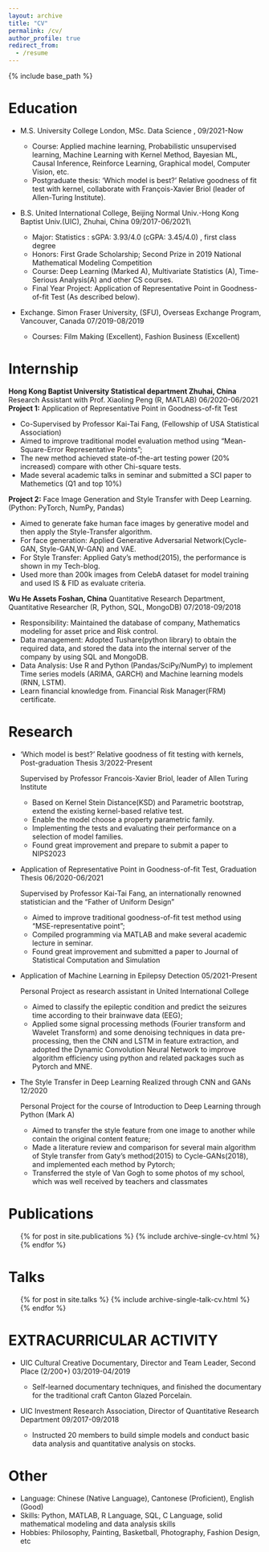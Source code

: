 ```yaml
---
layout: archive
title: "CV"
permalink: /cv/
author_profile: true
redirect_from:
  - /resume
---
```


{% include base_path %}

Education
======
* M.S. University College London, MSc. Data Science , 09/2021-Now
  * Course: Applied machine learning, Probabilistic unsupervised learning, Machine Learning with Kernel Method, 
Bayesian ML, Causal Inference, Reinforce Learning, Graphical model, Computer Vision, etc. 
  * Postgraduate thesis: ‘Which model is best?’ Relative goodness of fit test with kernel, collaborate with François-Xavier 
Briol (leader of Allen-Turing Institute).

* B.S. United International College, Beijing Normal Univ.-Hong Kong Baptist Univ.(UIC), Zhuhai, China 09/2017-06/2021\
  * Major: Statistics : sGPA: 3.93/4.0 (cGPA: 3.45/4.0) , first class degree 
  * Honors: First Grade Scholarship; Second Prize in 2019 National Mathematical Modeling Competition
  * Course: Deep Learning (Marked A), Multivariate Statistics (A), Time-Serious Analysis(A) and other CS courses.
  * Final Year Project: Application of Representative Point in Goodness-of-fit Test (As described below).


* Exchange. Simon Fraser University, (SFU), Overseas Exchange Program, Vancouver, Canada 07/2019-08/2019
  * Courses: Film Making (Excellent), Fashion Business (Excellent)

Internship
======
**Hong Kong Baptist University Statistical department Zhuhai, China**
Research Assistant with Prof. Xiaoling Peng (R, MATLAB) 06/2020-06/2021
**Project 1:** Application of Representative Point in Goodness-of-fit Test
* Co-Supervised by Professor Kai-Tai Fang, (Fellowship of USA Statistical Association)
* Aimed to improve traditional model evaluation method using “Mean-Square-Error Representative Points”;
* The new method achieved state-of-the-art testing power (20% increased) compare with other Chi-square tests.
* Made several academic talks in seminar and submitted a SCI paper to Mathemetics (Q1 and top 10%)

**Project 2:** Face Image Generation and Style Transfer with Deep Learning. (Python: PyTorch, NumPy, Pandas)
* Aimed to generate fake human face images by generative model and then apply the Style-Transfer algorithm.
* For face generation: Applied Generative Adversarial Network(Cycle-GAN, Style-GAN,W-GAN) and VAE.
* For Style Transfer: Applied Gaty’s method(2015), the performance is shown in my Tech-blog. 
* Used more than 200k images from CelebA dataset for model training and used IS & FID as evaluate criteria.


**Wu He Assets Foshan, China**
  Quantitative Research Department, Quantitative Researcher (R, Python, SQL, MongoDB) 07/2018-09/2018
  * Responsibility: Maintained the database of company, Mathematics modeling for asset price and Risk control.
  * Data management: Adopted Tushare(python library) to obtain the required data, and stored the data into the internal 
server of the company by using SQL and MongoDB.
  * Data Analysis: Use R and Python (Pandas/SciPy/NumPy) to implement Time series models (ARIMA, GARCH) and 
Machine learning models (RNN, LSTM).
  * Learn financial knowledge from. Financial Risk Manager(FRM) certificate.
  
  

Research
======
* ‘Which model is best?’ Relative goodness of fit testing with kernels, Post-graduation Thesis 3/2022-Present

   Supervised by Professor Francois-Xavier Briol, leader of Allen Turing Institute
  * Based on Kernel Stein Distance(KSD) and Parametric bootstrap, extend the existing kernel-based relative test.
  * Enable the model choose a property parametric family.
  * Implementing the tests and evaluating their performance on a selection of model families.
  * Found great improvement and prepare to submit a paper to NIPS2023

* Application of Representative Point in Goodness-of-fit Test, Graduation Thesis 06/2020-06/2021

  Supervised by Professor Kai-Tai Fang, an internationally renowned statistician and the “Father of Uniform Design”
  * Aimed to improve traditional goodness-of-fit test method using “MSE-representative point”;
  * Compiled programming via MATLAB and make several academic lecture in seminar.
  * Found great improvement and submitted a paper to Journal of Statistical Computation and Simulation

* Application of Machine Learning in Epilepsy Detection 05/2021-Present

  Personal Project as research assistant in United International College
  * Aimed to classify the epileptic condition and predict the seizures time according to their brainwave data (EEG);
  * Applied some signal processing methods (Fourier transform and Wavelet Transform) and some denoising techniques in data pre-processing, then the CNN and LSTM in feature       extraction, and adopted the Dynamic Convolution Neural Network to improve algorithm efficiency using python and related packages such as Pytorch and MNE.

* The Style Transfer in Deep Learning Realized through CNN and GANs 12/2020
  
  Personal Project for the course of Introduction to Deep Learning through Python (Mark A)
  * Aimed to transfer the style feature from one image to another while contain the original content feature;
  * Made a literature review and comparison for several main algorithm of Style transfer from Gaty’s method(2015) to Cycle-GANs(2018), and implemented each method by Pytorch;
  * Transferred the style of Van Gogh to some photos of my school, which was well received by teachers and classmates




  
Publications
======
  <ul>{% for post in site.publications %}
    {% include archive-single-cv.html %}
  {% endfor %}</ul>
  
Talks
======
  <ul>{% for post in site.talks %}
    {% include archive-single-talk-cv.html %}
  {% endfor %}</ul>
  

  
EXTRACURRICULAR ACTIVITY
======
* UIC Cultural Creative Documentary, Director and Team Leader, Second Place (2/200+) 03/2019-04/2019
  * Self-learned documentary techniques, and finished the documentary for the traditional craft Canton Glazed Porcelain.
 
* UIC Investment Research Association, Director of Quantitative Research Department 09/2017-09/2018
  * Instructed 20 members to build simple models and conduct basic data analysis and quantitative analysis on stocks.


Other
======
* Language: Chinese (Native Language), Cantonese (Proficient), English (Good)
* Skills: Python, MATLAB, R Language, SQL, C Language, solid mathematical modeling and data analysis skills
* Hobbies: Philosophy, Painting, Basketball, Photography, Fashion Design, etc
